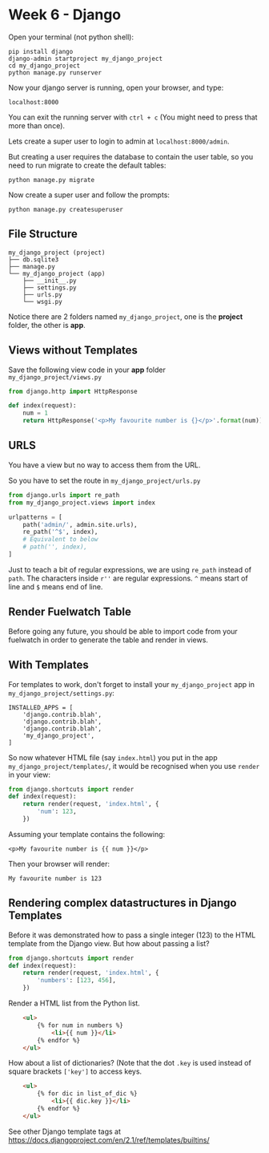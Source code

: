 Week 6 - Django
===============

Open your terminal (not python shell):

```
pip install django
django-admin startproject my_django_project
cd my_django_project
python manage.py runserver
```
Now your django server is running, open your browser, and type:

    localhost:8000

You can exit the running server with `ctrl + c` (You might need to press that more than once).

Lets create a super user to login to admin at `localhost:8000/admin`.

But creating a user requires the database to contain the user table, so you need to run migrate to create the default tables:

    python manage.py migrate

Now create a super user and follow the prompts:

    python manage.py createsuperuser

File Structure
--------------
```
my_django_project (project)
├── db.sqlite3
├── manage.py
└── my_django_project (app)
    ├── __init__.py
    ├── settings.py
    ├── urls.py
    └── wsgi.py
```
Notice there are 2 folders named `my_django_project`, one is the **project** folder, the other is **app**.

Views without Templates
-----------------------

Save the following view code in your **app** folder `my_django_project/views.py`

```python
from django.http import HttpResponse

def index(request):
    num = 1
    return HttpResponse('<p>My favourite number is {}</p>'.format(num))
```

URLS
----

You have a view but no way to access them from the URL.

So you have to set the route in `my_django_project/urls.py`

```python
from django.urls import re_path
from my_django_project.views import index

urlpatterns = [
    path('admin/', admin.site.urls),
    re_path('^$', index),
    # Equivalent to below
    # path('', index),
]
```
Just to teach a bit of regular expressions, we are using `re_path` instead of `path`. The characters inside `r''` are regular expressions. `^` means start of line and `$` means end of line.

Render Fuelwatch Table
----------------------

Before going any future, you should be able to import code from your fuelwatch in order to generate the table and render in views.

With Templates
--------------

For templates to work, don't forget to install your `my_django_project` app in `my_django_project/settings.py`:

    INSTALLED_APPS = [
        'django.contrib.blah',
        'django.contrib.blah',
        'django.contrib.blah',
        'my_django_project',
    ]

So now whatever HTML file (say `index.html`) you put in the app `my_django_project/templates/`, it would be recognised when you use `render` in your view:

```python
from django.shortcuts import render
def index(request):
    return render(request, 'index.html', {
        'num': 123,
    })
```

Assuming your template contains the following:

    <p>My favourite number is {{ num }}</p>

Then your browser will render:

    My favourite number is 123

Rendering complex datastructures in Django Templates
----------------------------------------------------

Before it was demonstrated how to pass a single integer (123) to the HTML template from the Django view. But how about passing a list?

```python
from django.shortcuts import render
def index(request):
    return render(request, 'index.html', {
        'numbers': [123, 456],
    })
```

Render a HTML list from the Python list.

```html
    <ul>
        {% for num in numbers %}
            <li>{{ num }}</li>
        {% endfor %}
    </ul>
```

How about a list of dictionaries? (Note that the dot `.key` is used instead of square brackets `['key']` to access keys.

```html
    <ul>
        {% for dic in list_of_dic %}
            <li>{{ dic.key }}</li>
        {% endfor %}
    </ul>
```
See other Django template tags at https://docs.djangoproject.com/en/2.1/ref/templates/builtins/
